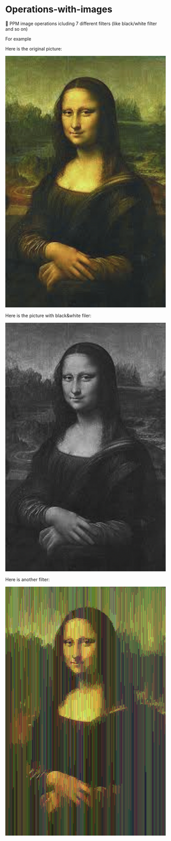 # Operations-with-images

🌁 PPM image operations icluding 7 different filters (like black/white filter and so on)

For example

Here is the original picture:

![](pics/jaconde.png)

Here is the picture with black&white filer:

![](pics/jaconde3.png)


Here is another filter:


![](pics/outjaconde.png)

